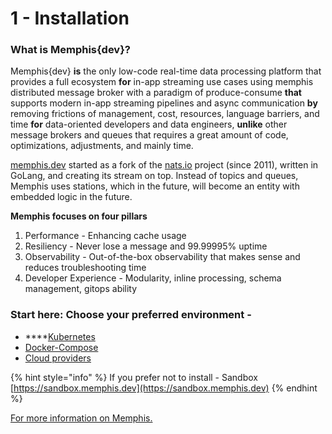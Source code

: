 # 1 - Installation

### What is Memphis{dev}?

Memphis{dev} **is** the only low-code real-time data processing platform that provides a full ecosystem **for** in-app streaming use cases using memphis distributed message broker with a paradigm of produce-consume **that** supports modern in-app streaming pipelines and async communication **by** removing frictions of management, cost, resources, language barriers, and time **for** data-oriented developers and data engineers, **unlike** other message brokers and queues that requires a great amount of code, optimizations, adjustments, and mainly time.

[memphis.dev](https://memphis.dev/) started as a fork of the [nats.io](http://nats.io/) project (since 2011), written in GoLang, and creating its stream on top. Instead of topics and queues, Memphis uses stations, which in the future, will become an entity with embedded logic in the future.

**Memphis focuses on four pillars**

1. Performance - Enhancing cache usage
2. Resiliency - Never lose a message and 99.99995% uptime
3. Observability - Out-of-the-box observability that makes sense and reduces troubleshooting time
4. Developer Experience - Modularity, inline processing, schema management, gitops ability

### **Start here: Choose your preferred environment -**&#x20;

* ****[Kubernetes](deployment/kubernetes.md)
* [Docker-Compose](deployment/docker-compose.md#step-1-download-compose.yaml-file)
* [Cloud providers](deployment/cloud-deployment/)

{% hint style="info" %}
If you prefer not to install - Sandbox [https://sandbox.memphis.dev](https://sandbox.memphis.dev)
{% endhint %}

[For more information on Memphis.](memphis/overview.md)
